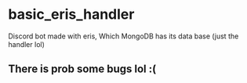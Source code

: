 # basic_eris_handler
Discord bot made with eris, Which MongoDB has its data base (just the handler lol)
## There is prob some bugs lol :(
